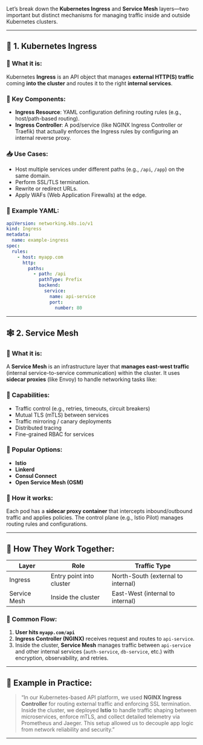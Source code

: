 Let’s break down the **Kubernetes Ingress** and **Service Mesh** layers—two important but distinct mechanisms for managing traffic inside and outside Kubernetes clusters.

---

## 🔁 **1. Kubernetes Ingress**

### 🔷 What it is:

Kubernetes **Ingress** is an API object that manages **external HTTP(S) traffic** coming **into the cluster** and routes it to the right **internal services**.

### 🧱 Key Components:

* **Ingress Resource**: YAML configuration defining routing rules (e.g., host/path-based routing).
* **Ingress Controller**: A pod/service (like NGINX Ingress Controller or Traefik) that actually enforces the Ingress rules by configuring an internal reverse proxy.

### 📥 Use Cases:

* Host multiple services under different paths (e.g., `/api`, `/app`) on the same domain.
* Perform SSL/TLS termination.
* Rewrite or redirect URLs.
* Apply WAFs (Web Application Firewalls) at the edge.

### 📄 Example YAML:

```yaml
apiVersion: networking.k8s.io/v1
kind: Ingress
metadata:
  name: example-ingress
spec:
  rules:
    - host: myapp.com
      http:
        paths:
          - path: /api
            pathType: Prefix
            backend:
              service:
                name: api-service
                port:
                  number: 80
```

---

## 🕸 **2. Service Mesh**

### 🔷 What it is:

A **Service Mesh** is an infrastructure layer that **manages east-west traffic** (internal service-to-service communication) within the cluster. It uses **sidecar proxies** (like Envoy) to handle networking tasks like:

### 🧰 Capabilities:

* Traffic control (e.g., retries, timeouts, circuit breakers)
* Mutual TLS (mTLS) between services
* Traffic mirroring / canary deployments
* Distributed tracing
* Fine-grained RBAC for services

### 🔌 Popular Options:

* **Istio**
* **Linkerd**
* **Consul Connect**
* **Open Service Mesh (OSM)**

### 🧱 How it works:

Each pod has a **sidecar proxy container** that intercepts inbound/outbound traffic and applies policies. The control plane (e.g., Istio Pilot) manages routing rules and configurations.

---

## 🔁 **How They Work Together:**

| Layer        | Role                     | Traffic Type                       |
| ------------ | ------------------------ | ---------------------------------- |
| Ingress      | Entry point into cluster | North-South (external to internal) |
| Service Mesh | Inside the cluster       | East-West (internal to internal)   |

### 🔗 Common Flow:

1. **User hits `myapp.com/api`**
2. **Ingress Controller (NGINX)** receives request and routes to `api-service`.
3. Inside the cluster, **Service Mesh** manages traffic between `api-service` and other internal services (`auth-service`, `db-service`, etc.) with encryption, observability, and retries.

---

## 🧠 Example in Practice:

> “In our Kubernetes-based API platform, we used **NGINX Ingress Controller** for routing external traffic and enforcing SSL termination. Inside the cluster, we deployed **Istio** to handle traffic shaping between microservices, enforce mTLS, and collect detailed telemetry via Prometheus and Jaeger. This setup allowed us to decouple app logic from network reliability and security.”

---


